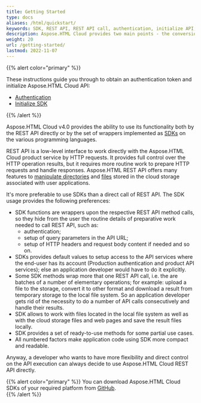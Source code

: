 ```yaml
---
title: Getting Started
type: docs
aliases: /html/quickstart/
keywords: SDK, REST API, REST API call, authentication, initialize API, SDK, HTTP requests
description: Aspose.HTML Cloud provides two main points - the conversion feature and the cloud storage access functionality. This article introduces you  with Aspose.HTML Cloud v4.0 abilities to use its functionality both by the REST API directly or by the set of wrappers implemented as SDKs on the various programming languages.
weight: 20
url: /getting-started/
lastmod: 2022-11-07
---
```


{{% alert color="primary" %}} 

These instructions guide you through to obtain an authentication token and initialize Aspose.HTML Cloud API:

 - [Authentication](/html/getting-started/authentication/) 
 - [Initialize SDK](/html/getting-started/initialize-sdk/) 

{{% /alert %}} 

Aspose.HTML Cloud v4.0 provides the ability to use its functionality both by the REST API directly or by the set of wrappers implemented as [SDKs](/html/overview/available-sdks/) on the various programming languages.

REST API is a low-level interface to work directly with the Aspose.HTML Cloud product service by HTTP requests. It provides full control over the HTTP operation results, but it requires more routine work to prepare HTTP requests and handle responses. Aspose.HTML REST API offers many features to [manipulate directories](/html/storage-api/working-with-folders-in-the-storage/) and [files](/html/storage-api/working-with-files-in-the-storage/) stored in the cloud storage associated with user applications. 

It's more preferable to use SDKs than a direct call of REST API. The SDK usage provides the following preferences:

- SDK functions are wrappers upon the respective REST API method calls, so they hide from the user the routine details of preparative work needed to call REST API, such as:
  -  authentication; 
  -  setup of query parameters in the API URL;
  -  setup of HTTP headers and request body content if needed and so on.
- SDKs provides default values to setup access to the API services where the end-user has its account (Production authentication and product API services); else an application developer would have to do it explicitly. 
- Some SDK methods wrap more that one REST API call, i.e. the are batches of a number of elementary operations; for example: upload a file to the storage, convert it to other format and download a result from temporary storage to the local file system. So an application developer gets rid of the necessity to do a number of API calls consecutively and handle their results.
- SDK allows to work with files located in the local file system as well as with the cloud storage files and web pages and save the result files locally.
- SDK provides a set of ready-to-use methods for some partial use cases.
- All numbered factors make application code using SDK more compact and readable.

Anyway, a developer who wants to have more flexibility and direct control on the API execution can always decide to use Aspose.HTML Cloud REST API directly. 

{{% alert color="primary" %}} 
You can download Aspose.HTML Cloud SDKs of your required platform from [GitHub](https://github.com/aspose-html-cloud/).  
{{% /alert %}} 